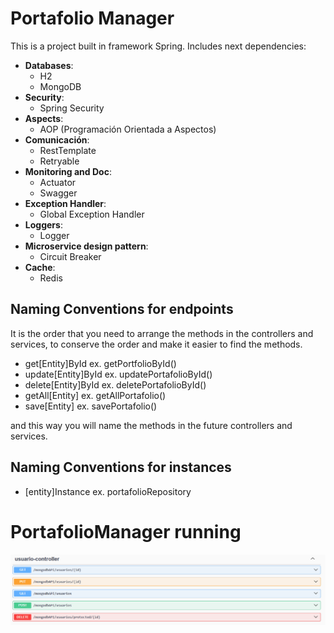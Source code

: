 # Portafolio Manager

This is a project built in framework Spring. Includes next dependencies:

- **Databases**:
  - H2
  - MongoDB
- **Security**:
  - Spring Security
- **Aspects**:
  - AOP (Programación Orientada a Aspectos)
- **Comunicación**:
  - RestTemplate
  - Retryable
- **Monitoring and Doc**:
  - Actuator
  - Swagger
- **Exception Handler**:
  - Global Exception Handler
- **Loggers**:
  - Logger
- **Microservice design pattern**:
  - Circuit Breaker
- **Cache**:
  - Redis

## Naming Conventions for endpoints
It is the order that you need to arrange the methods in the controllers and services, 
to conserve the order and make it easier to find the methods.

- get[Entity]ById ex. getPortfolioById()
- update[Entity]ById ex. updatePortafolioById() 
- delete[Entity]ById ex. deletePortafolioById()
- getAll[Entity] ex. getAllPortafolio()
- save[Entity] ex. savePortafolio()

and this way you will name the methods in the future controllers and services.

## Naming Conventions for instances
- [entity]Instance ex. portafolioRepository

# PortafolioManager running
![img.png](PortafolioManager_runningExample.png)